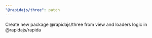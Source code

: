```yaml
---
"@rapidajs/three": patch
---
```


Create new package @rapidajs/three from view and loaders logic in @rapidajs/rapida
